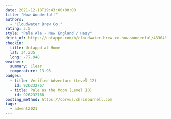 ```yaml
---
date: 2021-12-18T19:43:00+00:00
title: "How Wonderful!"
authors:
  - "Cloudwater Brew Co."
rating: 3.5
style: "Pale Ale - New England / Hazy"
drink_of: https://untappd.com/b/cloudwater-brew-co-how-wonderful/4330456
checkin:
  title: Untappd at Home
  lat: 34.235
  long: -77.948
weather:
  summary: Clear
  temperature: 13.96
badges:
  - title: Verified Adventure (Level 12)
    id: 926232767
  - title: Pale as the Moon (Level 10)
    id: 926232768
posting_method: https://corvus.chrisburnell.com
tags:
  - advent2021
---
```

